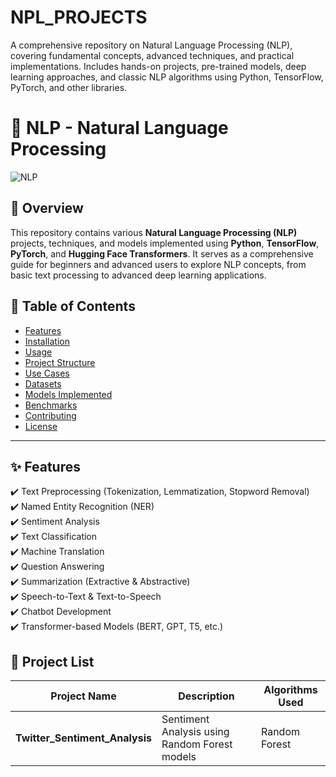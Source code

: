 # NPL_PROJECTS
A comprehensive repository on Natural Language Processing (NLP), covering fundamental concepts, advanced techniques, and practical implementations. Includes hands-on projects, pre-trained models, deep learning approaches, and classic NLP algorithms using Python, TensorFlow, PyTorch, and other libraries.
# 🧠 NLP - Natural Language Processing

![NLP](https://user-images.githubusercontent.com/your-image-url.jpg)

## 🚀 Overview

This repository contains various **Natural Language Processing (NLP)** projects, techniques, and models implemented using **Python**, **TensorFlow**, **PyTorch**, and **Hugging Face Transformers**. It serves as a comprehensive guide for beginners and advanced users to explore NLP concepts, from basic text processing to advanced deep learning applications.

## 📜 Table of Contents

- [Features](#features)
- [Installation](#installation)
- [Usage](#usage)
- [Project Structure](#project-structure)
- [Use Cases](#use-cases)
- [Datasets](#datasets)
- [Models Implemented](#models-implemented)
- [Benchmarks](#benchmarks)
- [Contributing](#contributing)
- [License](#license)

---

## ✨ Features

✔️ Text Preprocessing (Tokenization, Lemmatization, Stopword Removal)  
✔️ Named Entity Recognition (NER)  
✔️ Sentiment Analysis  
✔️ Text Classification  
✔️ Machine Translation  
✔️ Question Answering  
✔️ Summarization (Extractive & Abstractive)  
✔️ Speech-to-Text & Text-to-Speech  
✔️ Chatbot Development  
✔️ Transformer-based Models (BERT, GPT, T5, etc.)  



## 📂 Project List
| Project Name | Description | Algorithms Used |
|-------------|------------|----------------|
|  **Twitter_Sentiment_Analysis** | Sentiment Analysis using Random Forest models | Random Forest |

